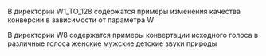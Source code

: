 В директории W1_TO_128 содержатся примеры изменения качества конверсии в зависимости от параметра W

В директории W8 содержатся примеры конвертации исходного голоса в различные голоса
женские
мужские
детские
звуки природы

